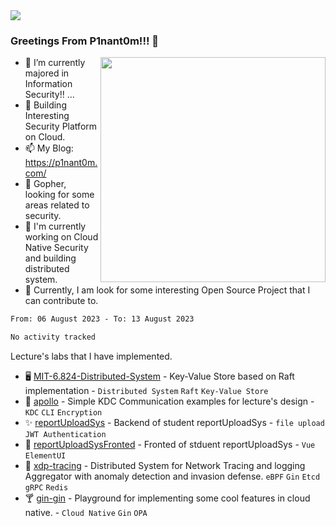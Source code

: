 <img src="https://image.p1nant0m.com/header_opensource.png" align="center"> 

### Greetings From P1nant0m!!! 👋

<!--
**wgblikeW/wgblikeW** is a ✨ _special_ ✨ repository because its `README.md` (this file) appears on your GitHub profile.
Here are some ideas to get you started:
-->
<img src="https://github-readme-stats.vercel.app/api?username=wgblikeW&layout=compact&show_icons=true&theme=highcontrast" width="360" align="right"> 

- 🔭 I’m currently majored in Information Security!! ...
- 🌱 Building Interesting Security Platform on Cloud.
- 📫 My Blog: https://p1nant0m.com/
- 🐹 Gopher, looking for some areas related to security.
- 🥸 I'm currently working on Cloud Native Security and building distributed system.
- 👀 Currently, I am look for some interesting Open Source Project that I can contribute to.



<!--START_SECTION:waka-->

```txt
From: 06 August 2023 - To: 13 August 2023

No activity tracked
```

<!--END_SECTION:waka-->

Lecture's labs that I have implemented. 
- 🖥️ [MIT-6.824-Distributed-System](https://github.com/wgblikeW/6.824-2021) - Key-Value Store based on Raft implementation - `Distributed System` `Raft` `Key-Value Store`
- 🦝 [apollo](https://github.com/wgblikeW/apollo) - Simple KDC Communication examples for lecture's design - `KDC` `CLI` `Encryption`
- ✨ [reportUploadSys](https://github.com/wgblikeW/reportUploadSys) - Backend of student reportUploadSys - `file upload` `JWT Authentication`
- 🐻 [reportUploadSysFronted](https://github.com/wgblikeW/reportUploadSysFronted) - Fronted of stduent reportUploadSys - `Vue` `ElementUI`
- 🦄 [xdp-tracing](https://github.com/wgblikeW/xdp-tracing) - Distributed System for Network Tracing and logging Aggregator with anomaly detection and invasion defense. `eBPF` `Gin` `Etcd` `gRPC` `Redis`
- 🍸 [gin-gin](https://github.com/wgblikeW/gin-gin) - Playground for implementing some cool features in cloud native. - `Cloud Native` `Gin` `OPA`
